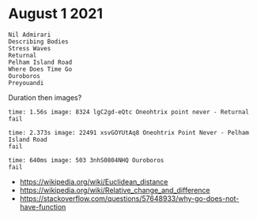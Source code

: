 # August 1 2021

~~~
Nil Admirari
Describing Bodies
Stress Waves
Returnal
Pelham Island Road
Where Does Time Go
Ouroboros
Preyouandi
~~~

Duration then images?

~~~
time: 1.56s image: 8324 lgC2gd-eQtc Oneohtrix point never - Returnal
fail

time: 2.373s image: 22491 xsvGOYUtAq8 Oneohtrix Point Never - Pelham Island Road
fail

time: 640ms image: 503 3nhS0804NHQ Ouroboros
fail
~~~

- <https://wikipedia.org/wiki/Euclidean_distance>
- <https://wikipedia.org/wiki/Relative_change_and_difference>
- https://stackoverflow.com/questions/57648933/why-go-does-not-have-function
